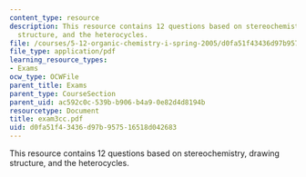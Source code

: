 ```yaml
---
content_type: resource
description: This resource contains 12 questions based on stereochemistry, drawing
  structure, and the heterocycles.
file: /courses/5-12-organic-chemistry-i-spring-2005/d0fa51f43436d97b957516518d042683_exam3cc.pdf
file_type: application/pdf
learning_resource_types:
- Exams
ocw_type: OCWFile
parent_title: Exams
parent_type: CourseSection
parent_uid: ac592c0c-539b-b906-b4a9-0e82d4d8194b
resourcetype: Document
title: exam3cc.pdf
uid: d0fa51f4-3436-d97b-9575-16518d042683
---
```

This resource contains 12 questions based on stereochemistry, drawing structure, and the heterocycles.

